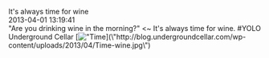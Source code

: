 It\'s always time for wine<br/>2013-04-01 13:19:41<br/>\"Are you drinking wine in the morning?\" <~ It\'s always time for wine. #YOLO Underground Cellar [![\"Time](\"http://blog.undergroundcellar.com/wp-content/uploads/2013/04/Time-wine.jpg\")](\"http://blog.undergroundcellar.com/wp-content/uploads/2013/04/Time-wine.jpg\")